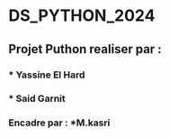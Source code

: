 # DS_PYTHON_2024
## Projet Puthon realiser par :
###                            * Yassine El Hard
###                            * Said Garnit
### Encadre par : *M.kasri
